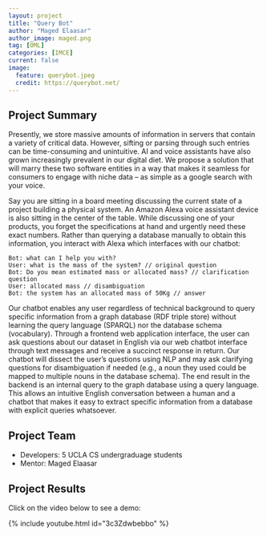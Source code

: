 ```yaml
---
layout: project
title: "Query Bot"
author: "Maged Elaasar"
author_image: maged.png
tag: [OML]
categories: [IMCE]
current: false
image:
  feature: querybot.jpeg
  credit: https://querybot.net/
---
```


## Project Summary

Presently, we store massive amounts of information in servers that contain a variety of critical data. However, sifting or parsing through such entries can be time-consuming and unintuitive. AI and voice assistants have also grown increasingly prevalent in our digital diet. We propose a solution that will marry these two software entities in a way that makes it seamless for consumers to engage with niche data – as simple as a google search with your voice.

Say you are sitting in a board meeting discussing the current state of a project building a physical system. An Amazon Alexa voice assistant device is also sitting in the center of the table. While discussing one of your products, you forget the specifications at hand and urgently need these exact numbers. Rather than querying a database manually to obtain this information, you interact with Alexa which interfaces with our chatbot:
```
Bot: what can I help you with?
User: what is the mass of the system? // original question
Bot: Do you mean estimated mass or allocated mass? // clarification question
User: allocated mass // disambiguation
Bot: the system has an allocated mass of 50Kg // answer
```

Our chatbot enables any user regardless of technical background to query specific information from a graph database (RDF triple store) without learning the query language (SPARQL) nor the database schema (vocabulary). Through a frontend web application interface, the user can ask questions about our dataset in English via our web chatbot interface through text messages and receive a succinct response in return. Our chatbot will dissect the user’s questions using NLP and may ask clarifying questions for disambiguation if needed (e.g., a noun they used could be mapped to multiple nouns in the database schema). The end result in the backend is an internal query to the graph database using a query language. This allows an intuitive English conversation between a human and a chatbot that makes it easy to extract specific information from a database with explicit queries whatsoever.

## Project Team

- Developers: 5 UCLA CS undergraduage students
- Mentor: Maged Elaasar

## Project Results

Click on the video below to see a demo:

{% include youtube.html id="3c3Zdwbebbo" %}